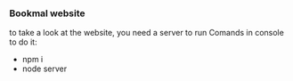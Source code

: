 ### Bookmal website
to take a look at the website, you need a server to run
Comands in console to do it:
- npm i
- node server

```
